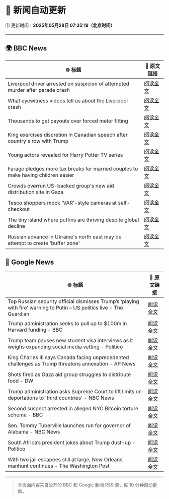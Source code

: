 # 🧠 新闻自动更新

🕒 更新时间：**2025年05月28日 07:35:19（北京时间）**

---

## 🌍 BBC News

| 🌐 标题 | 🔗 原文链接 |
|--------|-------------|
| Liverpool driver arrested on suspicion of attempted murder after parade crash | [阅读全文](https://www.bbc.com/news/articles/c62n0nkj4m2o) |
| What eyewitness videos tell us about the Liverpool crash | [阅读全文](https://www.bbc.com/news/videos/c9dq6jj0l9do) |
| Thousands to get payouts over forced meter fitting | [阅读全文](https://www.bbc.com/news/articles/c308vzqj975o) |
| King exercises discretion in Canadian speech after country's row with Trump | [阅读全文](https://www.bbc.com/news/articles/c5y84pn0erxo) |
| Young actors revealed for Harry Potter TV series | [阅读全文](https://www.bbc.com/news/articles/c5ygp0908g9o) |
| Farage pledges more tax breaks for married couples to make having children easier | [阅读全文](https://www.bbc.com/news/articles/c5yx062pvlvo) |
| Crowds overrun US-backed group's new aid distribution site in Gaza | [阅读全文](https://www.bbc.com/news/articles/c4gep705527o) |
| Tesco shoppers mock 'VAR'-style cameras at self-checkout | [阅读全文](https://www.bbc.com/news/articles/c20q5q92y2yo) |
| The tiny island where puffins are thriving despite global decline | [阅读全文](https://www.bbc.com/news/articles/c0mrxwpevxmo) |
| Russian advance in Ukraine's north east may be attempt to create 'buffer zone' | [阅读全文](https://www.bbc.com/news/articles/cy75eyg0kdeo) |

## 📰 Google News

| 🌐 标题 | 🔗 原文链接 |
|--------|-------------|
| Top Russian security official dismisses Trump’s ‘playing with fire’ warning to Putin – US politics live - The Guardian | [阅读全文](https://news.google.com/rss/articles/CBMi2gFBVV95cUxQeEh3TFpuN0ExUHlpSU1oYlM1QWpjX1ljOXZ1WEs5VERrYkFlSXpMUDJNMlRUMk05aE5rc2dwenRTTTJGOUt6aVhNMEhYOUUyMFdnd2piSndWdTQtLTcyekhYQWNzWEpkQjdOLUU2MWhzbjVsbjExSFNTZDZDODNLZjlDNFNLelVJS1N2WEEzeGVLX1JMSTFHa1FBMlJyb0hLWFlvLXZHek9ySy0xYmZZNG9Kb2IwQlRSY052bDhKVzd0Y094QTNZYWxuQlktWFJzeEpqQUptT0E4dw?oc=5) |
| Trump administration seeks to pull up to $100m in Harvard funding - BBC | [阅读全文](https://news.google.com/rss/articles/CBMiWkFVX3lxTFB6Mk5RRjU4N211Z2pKN0UtcExGVHg0cmx3ZzlXMUxybHZuaHliMURiTDhZM3lGcHBuNElyT1ZzS1g4aFFGeHFFa0tTN1czZENkU2ZWclBJdGZfQdIBX0FVX3lxTE9KVEpINGdNLUNDWC04YjFiR1RsOV9ObHNKQW1SZE1fTURDQTFBbGMyQlhvdXhHekRrYzR1dkF1SXRSdVN6VFZkSlNqTGFPWF9BUWx5bXZMUi1BYTlIcno4?oc=5) |
| Trump team pauses new student visa interviews as it weighs expanding social media vetting - Politico | [阅读全文](https://news.google.com/rss/articles/CBMi4AFBVV95cUxOQ083bHhjV2RpTVBwUDBrMER0bTJ4OUhvNFpWQWxhZmR1U2twOFpxNjRoeFNZaXZZRGcwU0lfNjQzOE5xa2VOdzlFbGlscFpvZTVYOGlXZkNxNS1MWXF5NmpEOGV0LTFBWFRBNmVCMUNhZG5UMmRYcmZEb29TdHctZ0VKOGlWcFVGVmVibHl6ZW52M1pnbU85eU90UjA1VEtNeHdiMVRRbTZsX1JDZU9Cek9mRUVYemdBcmNGWnNMUkY0dnV5ZTFhYUdENkd3aFlEOWstckh3aWxEb0JCTTFOdA?oc=5) |
| King Charles III says Canada facing unprecedented challenges as Trump threatens annexation - AP News | [阅读全文](https://news.google.com/rss/articles/CBMipwFBVV95cUxORWZ3VVdpUmpoVkRYR3dWWTFtY0FOVkswbXVXRXlyQkhzRmpHbG5mVWJqQlprbHF2MERseW5FZHAwVmpxaW1ZRjRCWGpONHR3cFNBRl9MaDFpOFdCSG42bExkcEJiOVY1ZVA1SHhYeGlBQnRVUnREbEU3R3M1OFZKR2pfNno0Z3FycFVFWWJVRmdvWWJhQUxCa3dMWjZlZW5tTnJyb1Utcw?oc=5) |
| Shots fired as Gaza aid group struggles to distribute food - DW | [阅读全文](https://news.google.com/rss/articles/CBMilgFBVV95cUxPZThxbXNMbzZLQTdYZnBSOVZ2eGswZWpBaEU3REwxa05yeTAzVXQ0ZU02TXVZQzhUd0tVTmxOamxTaGY2a3RxNkZvREFubnJhTXUzT1VDRXl5c2xsdTZvM2MzanVLLXh4MWZiZDNLODN0eUlqRnVOV19WQ0ZCbElSRWhMWHVyMmkyTjVmc2NHNFo0eTI5UFHSAZYBQVVfeXFMTzQ2enlhT05veTY1ZkJUd3F0VXNsZzh0TGpvQ01VRTE5cVR3Wkt6OWNIdVM1aXpkRDFzbUg3dkZWanBzUTVTWGFOZDg0a0k2bXp3bjFWVlctMUltZXROUDd4TUltb0VpUWQwR3dFaDRKZzNiN21Yd2o3cGwzOGFIRTNXQ1BFN2pXWEdzOWdndF9BMnpTSXNn?oc=5) |
| Trump administration asks Supreme Court to lift limits on deportations to 'third countries' - NBC News | [阅读全文](https://news.google.com/rss/articles/CBMixwFBVV95cUxNU3RrR1lyY0ZOWHBlak0tRTdreGlJanZGSjRGM3dLTVhVdHRzUnRfRXdHVkRWV3FTaXRCSnJBWmRFYXZSQkxtN3p3b3cxNHdwa2d4dHBFc2JGNkxQSmR1Nm5sNXJCN3o3ZWhMWndsbzV0SUNUM1VhdUdNd0NnSjA3NEp3VVpZRWtfTXdTbVdoakoyQ3Bnb1BCb2U5clhoSmR6VXVHeHF6aGVxU2JVenhpa1ktRTZfazBSRE1WUU9iWUJhaUZPV0lJ0gFWQVVfeXFMTko1TDF2eVMtQWQzSEs3M2FJTE8zbUROTnM0WHhUT1BQYmI5Q0JTeGotM21QWF80aFVNSjMyOWlPZWNJaEhuM05aRlgwcHdIZ0ZsaWswQVE?oc=5) |
| Second suspect arrested in alleged NYC Bitcoin torture scheme - BBC | [阅读全文](https://news.google.com/rss/articles/CBMiWkFVX3lxTE1UWE1sNWdITmFLRWJmbEFzMVAtSHJwZG1TV2xLRHptMHdqdnR2bndSd3pFQjY4TEhRaDRWSWpzclhsdTJGRTR1blVKdDBTaU96YXczSjl1TG56QdIBX0FVX3lxTE0zanp4Y01hem5odWRqUHRFVHRNYWVWdUl0N1h3Nk9OVnFEX1J0dW9CUE9razI4OFgyWWtTaFd3VWJtc0sxeGx3ellGazZaWmZxbGJnbm9hMUo1NWJvV3ZN?oc=5) |
| Sen. Tommy Tuberville launches run for governor of Alabama - NBC News | [阅读全文](https://news.google.com/rss/articles/CBMirAFBVV95cUxONlY1aHRHcGgtY3g5NUdmUFlEblRfM2VSMGpzc3IzV1BpWVJBdmlnLVVSUUJrZVVrNjY1R2JKdWlQeDlMdUxaMFpaaGg1eU9EdE5weFNBZE5EZTJoRWlCTEJaRUdKUW9sQW1JY1VMUnBlc3d5S3JHUkdWUU9vSlBBTm1kcDlBMTFDLUxmSi1YSmpndmpDLXBCOFB1ZDV0d0l2eVNRN21FZTRqVjhZ0gFWQVVfeXFMUDJGM1RTTHpvN0I3MWlJdmpZc3pMSFo4NC1FNnB1SVZ4NkQyWUNEdU8wMnpZblhSdGhfbnh1RGdDSjZYUnBEbkJnYl8xc1YwNDEwUXVDdnc?oc=5) |
| South Africa’s president jokes about Trump dust-up - Politico | [阅读全文](https://news.google.com/rss/articles/CBMiiAFBVV95cUxPMkNrcXdtQkM2WXBZc21WSWxqQ2M2T2NweUhQMk1zdGxuNy1KT1dmSGxPZWRMS2FhZ3Vmd0tJUi1sYTR6YnZwVDZtOHREWTBoZ0tiVnZDZVhPTXpYOG1rdkNnSDdzQW1DcUtKWnpHYkhOWDhIOXppREJpU3NpUzFGakZONnRKNTVV?oc=5) |
| With two jail escapees still at large, New Orleans manhunt continues - The Washington Post | [阅读全文](https://news.google.com/rss/articles/CBMijwFBVV95cUxQb2VJRXZzSGtlbDFQT20tRUJKMEZyYXRFZERvOHVvdldoUklmMFNuZXhWQVp4WmxWTDhZQ2Jxay1BZXhueGVIR0RPeHRrVFRnYXczc2NPWTh2Ulp3ZDNhSDdCaTQ3dFZsNndJdkVrNE1PQ3ZtckVmbjU1QkducWY4dEFMWDVhUlR4dUxad0YwYw?oc=5) |

---
> 本页面内容来自公开的 BBC 和 Google 新闻 RSS 源，每 10 分钟自动更新。